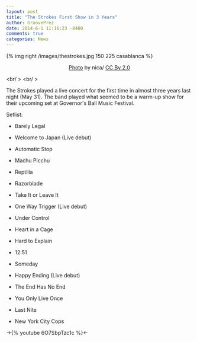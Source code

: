 ```yaml
---
layout: post
title: "The Strokes First Show in 3 Years"
author: GroovePrez
date: 2014-6-1 11:16:23 -0400
comments: true
categories: News
---
```

{% img right /images/thestrokes.jpg 150 225 casablanca %}

<!--more-->

<div style="text-align:center" markdown="1">
<a href="http://www.flickr.com/photos/59272703@N00/256950941/">Photo</a> by nica/ <a href="http://creativecommons.org/licenses/by-sa/2.0/">CC By 2.0</a>
</div>


<br/ >
<br/ >

The Strokes played a live concert for the first time in almost three years last night (May 31).  The band played what seemed to be a warm-up show for their upcoming set at Governor's Ball Music Festival.


Setlist:

- Barely Legal
- Welcome to Japan (Live debut)
- Automatic Stop
- Machu Picchu
- Reptilia
- Razorblade
- Take It or Leave It
- One Way Trigger (Live debut)

- Under Control
- Heart in a Cage
- Hard to Explain
- 12:51
- Someday
- Happy Ending (Live debut)
- The End Has No End
- You Only Live Once
- Last Nite
- New York City Cops


->{% youtube 6O7SbpTzc1c %}<-

